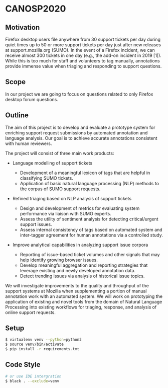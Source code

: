 # CANOSP2020

## Motivation

Firefox desktop users file anywhere from 30 support tickets per day during quiet times up to 50 or more support tickets per day just after new releases at support.mozilla.org (SUMO). In the event of a Firefox incident, we can receive almost 300 tickets in one day (e.g., the add-on incident in 2019 [1]). While this is too much for staff and volunteers to tag manually, annotations provide immense value when triaging and responding to support questions.

## Scope

In our project we are going to focus on questions related to only Firefox desktop forum questions. 

## Outline

The aim of this project is to develop and evaluate a prototype system for enriching support request submissions by automated annotation and language analysis. Our goal is to achieve accurate annotations consistent with human reviewers. 

The project will consist of three main work products:

- Language modelling of support tickets
    - Development of a meaningful lexicon of tags that are helpful in classifying SUMO tickets.
    - Application of basic natural language processing (NLP) methods to the corpus of SUMO support requests.
    
- Refined triaging based on NLP analysis of support tickets
    - Design and development of metrics for evaluating system performance via liaison with SUMO experts.
    - Assess the utility of sentiment analysis for detecting critical/urgent support issues.
    - Assess internal consistency of tags based on automated system and inter-tagger agreement for human annotations via a controlled study.
    
- Improve analytical capabilities in analyzing support issue corpora
    - Reporting of issue-based ticket volumes and other signals that may help identify growing browser issues.
    - Develop meaningful aggregation and reporting strategies that leverage existing and newly developed annotation data.
    - Detect trending issues via analysis of historical issue topics.
    
We will investigate improvements to the quality and throughput of the support systems at Mozilla when supplementing a portion of manual annotation work with an automated system. We will work on prototyping the application of existing and novel tools from the domain of Natural Language Processing into existing workflows for triaging, response, and analysis of online support requests.


## Setup

```sh
$ virtualenv venv --python=python3
$ source venv/bin/activate
$ pip install -r requirements.txt
```

## Code Style

```sh
# or use IDE intergration
$ black . --exclude=venv
```
